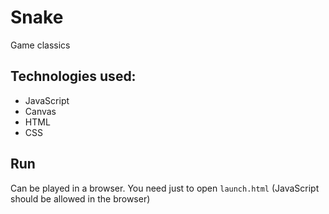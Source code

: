 # Snake
Game classics

## Technologies used:
* JavaScript
* Canvas
* HTML
* CSS
 
## Run
Can be played in a browser. You need just to open `launch.html` (JavaScript should be allowed in the browser)